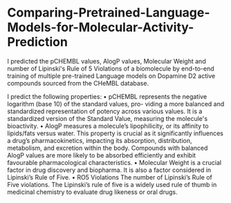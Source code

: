 # Comparing-Pretrained-Language-Models-for-Molecular-Activity-Prediction
I predicted the pCHEMBL values, AlogP values, Molecular Weight and number of Lipinski's Rule of 5 Violations of a biomolecule by end-to-end training of multiple pre-trained Language models on Dopamine D2 active compounds sourced from the CHeMBL database.

I predict the following properties:
• pCHEMBL represents the negative logarithm (base 10) of the standard values, pro-
viding a more balanced and standardized representation of potency across various values. It is a standardized version of the Standard Value, measuring the
molecule's bioactivity.
• AlogP measures a molecule’s lipophilicity, or its affinity to lipids/fats versus
water. This property is crucial as it significantly influences a drug’s pharmacokinetics,
impacting its absorption, distribution, metabolism, and excretion within the body.
Compounds with balanced AlogP values are more likely to be absorbed efficiently and
exhibit favourable pharmacological characteristics.
• Molecular Weight is a crucial factor in drug discovery and biopharma. It is also a
factor considered in Lipinski’s Rule of Five.
• RO5 Violations The number of Lipinski’s Rule of Five violations. The Lipinski’s rule
of five is a widely used rule of thumb in medicinal chemistry to evaluate drug likeness
or oral drugs.
